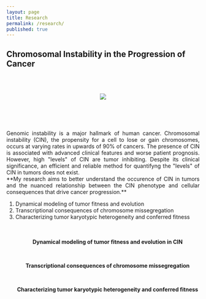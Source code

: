 ```yaml
---
layout: page
title: Research
permalink: /research/
published: true
---
```


## Chromosomal Instability in the Progression of Cancer
<br><br>
<p style="text-align:center"><img src = "{{site.baseurl}}/nci-vol-2493-300.jpg"></p>

<br><br><br>

  <p style="text-align:justify">
  Genomic instability is a major hallmark of human cancer. Chromosomal instability (CIN), the propensity for a cell to lose or gain chromosomes, occurs at varying rates in upwards of 90% of cancers. The presence of CIN is associated with advanced clinical features and worse patient prognosis. However, high "levels" of CIN are tumor inhibiting. Despite its clinical significance, an efficient and reliable method for quantifyng the "levels" of CIN in tumors does not exist. 
<br>
**My research aims to better understand the occurence of CIN in tumors and the nuanced relationship between the CIN phenotype and cellular consequences that drive cancer progression.**
</p>
<ol>
  <li> Dynamical modeling of tumor fitness and evolution
  <li> Transcriptional consequences of chromosome missegregation
  <li> Characterizing tumor karyotypic heterogeneity and conferred fitness
<br><br><br>

<p style="text-align:center"><b>Dynamical modeling of tumor fitness and evolution in CIN</b></p>
<br>


<p style="text-align:center"><p style="text-align:center"><b>Transcriptional consequences of chromosome missegregation</b><p>
<br>

<p style="text-align:center"><b>Characterizing tumor karyotypic heterogeneity and conferred fitness</b><p>
<br>

